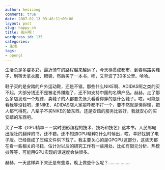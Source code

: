 ```yaml
---
author: hesicong
comments: true
date: 2007-02-13 03:46:11+00:00
layout: post
slug: happy-ah
title: 高兴啊！
wordpress_id: 135
categories:
- 生活
tags:
- opengl
---
```



生活总是多姿多彩，最近骑车的路程越来越远了，今天横贯成都市，到春熙路买鞋子，到宿舍拿衣服、眼镜，然后买了一本书。哇，又奔波了30多公里。哈哈。

鞋子买的是安踏的户外运动鞋，还是不错。那些什么NIKE啊、ADIDAS啊之类的买不起，大部分钱还不是被老外赚跑了，还不如支持中国的名牌产品。赫赫。走了那么多店发现一个规律，卖鞋子的人都要先低头看看你穿的是什么鞋子。哎，可能是看我等没钱吧，走NIKE、ADIDAS店人家招呼都不打一个，要不然就是懒得理，把人都气得死，八辈子不买NIKE的破东西。还是安踏的服务比较好，我就安心的买安踏的东西吧。

买了一本《GPU精粹－－实时图形编程的技术、技巧和技艺》这本书，人民邮电出版社的翻译的书，还不错。还不知道GPU精粹2什么时候出，哎，幸好找到了电子版。已经做成了压缩文件供下载了。我主要关心的是GPGPU这部分，这些天都在看一些相关的书籍，估计对以后的研究工作有一些用处，比如有限元分析、热模拟等等，可能用GPU实现的话速度会快很多。

赫赫，一天这样弄下来还是有些累，晚上做些什么呢？………………
